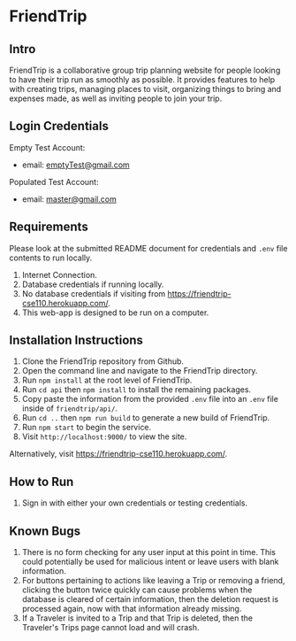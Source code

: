 # FriendTrip

## Intro
FriendTrip is a collaborative group trip planning website for people looking to have their trip run as smoothly as possible. It provides features to help with creating trips, managing places to visit, organizing things to bring and expenses made, as well as inviting people to join your trip.

## Login Credentials
Empty Test Account:
 - email: emptyTest@gmail.com
 
Populated Test Account:
 - email: master@gmail.com
 
## Requirements
Please look at the submitted README document for credentials and `.env` file contents to run locally.

 1. Internet Connection.
 2. Database credentials if running locally.
 3. No database credentials if visiting from https://friendtrip-cse110.herokuapp.com/.
 4. This web-app is designed to be run on a computer.
 
## Installation Instructions
 1. Clone the FriendTrip repository from Github.
 2. Open the command line and navigate to the FriendTrip directory.
 3. Run `npm install` at the root level of FriendTrip.
 4. Run `cd api` then `npm install` to install the remaining packages.
 5. Copy paste the information from the provided `.env` file into an `.env` file inside of `friendtrip/api/`.
 6. Run `cd ..` then `npm run build` to generate a new build of FriendTrip.
 7. Run `npm start` to begin the service.
 8. Visit `http://localhost:9000/` to view the site.
 
 Alternatively, visit https://friendtrip-cse110.herokuapp.com/.

## How to Run
 1. Sign in with either your own credentials or testing credentials.

## Known Bugs
 1. There is no form checking for any user input at this point in time. This could potentially be used for malicious intent or leave users with blank information.
 2. For buttons pertaining to actions like leaving a Trip or removing a friend, clicking the button twice quickly can cause problems when the database is cleared of certain information, then the deletion request is processed again, now with that information already missing.
 3. If a Traveler is invited to a Trip and that Trip is deleted, then the Traveler's Trips page cannot load and will crash.
